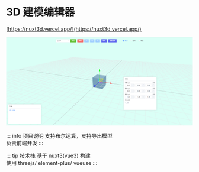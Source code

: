 # 3D 建模编辑器

[https://nuxt3d.vercel.app/](https://nuxt3d.vercel.app/)

![alt text](image/3d.png)

::: info 项目说明
支持布尔运算，支持导出模型  
负责前端开发
:::

::: tip 技术栈
基于 nuxt3\(vue3\) 构建  
使用 threejs/ element-plus/ vueuse
:::
